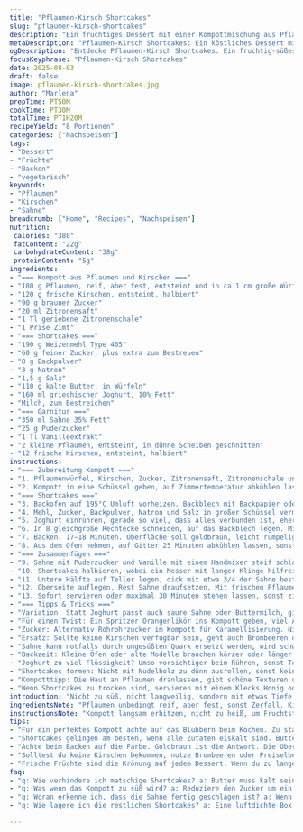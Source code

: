 ```yaml
---
title: "Pflaumen-Kirsch Shortcakes"
slug: "pflaumen-kirsch-shortcakes"
description: "Ein fruchtiges Dessert mit einer Kompottmischung aus Pflaumen und Kirschen, serviert auf buttrigen Shortcakes mit geschlagener Vanillecreme. Die Früchte werden leicht reduziert, die Shortcakes voluminös und feucht, durch die Kombination von Joghurt und Butter. Verfeinert mit Zitrone und Vanille, sorgt das Gericht für süß-säuerliche Frische. Geeignet für Vegetarier, nuss- und eifreie Varianten durch leichte Änderungen möglich. Die Zubereitung dauert etwa eine Stunde, mit verschiedenen Zeitpunkten für Kühlung und Backen. Neue Zutaten wie Zitronenschale und Zimt bringen zusätzliches Aroma. Klare, strukturierte Schritte mit Tipps für perfekte Teigkonsistenz und Kompottdicke."
metaDescription: "Pflaumen-Kirsch Shortcakes: Ein köstliches Dessert mit fruchtigem Kompott und buttrigen Shortcakes. Frisch und aromatisch – perfekt für den Genuss."
ogDescription: "Entdecke Pflaumen-Kirsch Shortcakes. Ein fruchtig-süßes Dessert mit knackigem Kompott und luftigen Shortcakes. Verwöhne dich selbst oder deine Gäste."
focusKeyphrase: "Pflaumen-Kirsch Shortcakes"
date: 2025-08-03
draft: false
image: pflaumen-kirsch-shortcakes.jpg
author: "Marlena"
prepTime: PT50M
cookTime: PT30M
totalTime: PT1H20M
recipeYield: "8 Portionen"
categories: ["Nachspeisen"]
tags:
- "Dessert"
- "Früchte"
- "Backen"
- "vegetarisch"
keywords:
- "Pflaumen"
- "Kirschen"
- "Sahne"
breadcrumb: ["Home", "Recipes", "Nachspeisen"]
nutrition: 
 calories: "380"
 fatContent: "22g"
 carbohydrateContent: "38g"
 proteinContent: "5g"
ingredients:
- "=== Kompott aus Pflaumen und Kirschen ==="
- "180 g Pflaumen, reif, aber fest, entsteint und in ca 1 cm große Würfel geschnitten"
- "120 g frische Kirschen, entsteint, halbiert"
- "90 g brauner Zucker"
- "20 ml Zitronensaft"
- "1 Tl geriebene Zitronenschale"
- "1 Prise Zimt"
- "=== Shortcakes ==="
- "190 g Weizenmehl Type 405"
- "60 g feiner Zucker, plus extra zum Bestreuen"
- "8 g Backpulver"
- "3 g Natron"
- "1,5 g Salz"
- "110 g kalte Butter, in Würfeln"
- "160 ml griechischer Joghurt, 10% Fett"
- "Milch, zum Bestreichen"
- "=== Garnitur ==="
- "350 ml Sahne 35% Fett"
- "25 g Puderzucker"
- "1 Tl Vanilleextrakt"
- "2 kleine Pflaumen, entsteint, in dünne Scheiben geschnitten"
- "12 frische Kirschen, entsteint, halbiert"
instructions:
- "=== Zubereitung Kompott ==="
- "1. Pflaumenwürfel, Kirschen, Zucker, Zitronensaft, Zitronenschale und Zimt in einen kleinen Topf geben. Bei mittlerer Hitze langsam erhitzen, bis es anfängt leise zu blubbern. Nicht zu stark kochen, sonst zerfällt das Obst zu sehr. Leicht simmern lassen, bis die Pflaumen weich sind und die Flüssigkeit zu sirupartiger Konsistenz eindickt. Ungefähr 7–8 Minuten. Die Oberfläche zeigt kleine Blasen und der Geruch ist süß-fruchtig, mit Zimtnote. Vom Herd nehmen."
- "2. Kompott in eine Schüssel geben, auf Zimmertemperatur abkühlen lassen. Deckel oder Frischhaltefolie drauf und mind. 2 Stunden in den Kühlschrank stellen, darf auch über Nacht, intensiver im Geschmack."
- "=== Shortcakes ==="
- "3. Backofen auf 195°C Umluft vorheizen. Backblech mit Backpapier oder Silikonmatte auslegen."
- "4. Mehl, Zucker, Backpulver, Natron und Salz in großer Schüssel vermischen. Butterwürfel hinzufügen und zügig mit den Fingerspitzen in die trockenen Zutaten einarbeiten, bis die Mischung groben Erbsengröße ähnelt. Nicht zu lange kneten; warme Butter macht dichte Teigstücke, man will fluffig."
- "5. Joghurt einrühren, gerade so viel, dass alles verbunden ist, eher klebrig, nicht nass. Falls zu trocken, 1 Esslöffel Milch zugeben. Mit den Händen zu einem groben Rechteck formen, circa 22 x 14 cm, auf leicht bemehlter Fläche. Teig nicht überarbeiten, um zarte Krume zu behalten."
- "6. In 8 gleichgroße Rechtecke schneiden, auf das Backblech legen. Mit Milch bestreichen für Farbe und Glanz. Mit etwas Zucker bestreuen, das sorgt für leichten Crunch."
- "7. Backen, 17–18 Minuten. Oberfläche soll goldbraun, leicht rumpelig aussehen, angenehm buttrig riechen. Stäbchenprobe nicht unbedingt nötig, kurzer Drucktest reicht: kann leicht federn."
- "8. Aus dem Ofen nehmen, auf Gitter 25 Minuten abkühlen lassen, sonst schrumpfen sie innen durch Dampf."
- "=== Zusammenfügen ==="
- "9. Sahne mit Puderzucker und Vanille mit einem Handmixer steif schlagen. Bei Spitzen, die noch etwas weich sind, sofort stoppen, sonst wird es zu Butter."
- "10. Shortcakes halbieren, wobei ein Messer mit langer Klinge hilfreich ist, um saubere Schnitte zu erzielen."
- "11. Untere Hälfte auf Teller legen, dick mit etwa 3/4 der Sahne bestreichen. 1–2 Esslöffel Kompott darüber verteilen, nicht zu nass, sonst vermischt es sich sofort."
- "12. Oberseite auflegen, Rest Sahne draufsetzen. Mit frischen Pflaumen- und Kirschscheiben dekorieren – gibt knackige Frische und etwas Farbspiel."
- "13. Sofort servieren oder maximal 30 Minuten stehen lassen, sonst ziehen die Shortcakes Durchfeuchtung an und werden schwer."
- "=== Tipps & Tricks ==="
- "Variation: Statt Joghurt passt auch saure Sahne oder Buttermilch, gibt leicht andere Säurebalance und Konsistenz. Butter: Immer eiskalt verwenden, sonst verdient man sich dichte Shortcakes, nicht locker-luftig. Kompott etwa 5 Minuten köcheln lassen, wenn Frucht zu weich wird, sofort stoppen, sonst matschig."
- "Für einen Twist: Ein Spritzer Orangenlikör ins Kompott geben, viel Aroma ohne Alkohol zu dominant. Oder gemahlene Nelken statt Zimt – ganz andere Richtung, aber aromatisch stark."
- "Zucker: Alternativ Rohrohrzucker im Kompott für Karamellisierung. Nicht zu viel Zucker, frische Früchte bringen natürliche Süße."
- "Ersatz: Sollte keine Kirschen verfügbar sein, geht auch Brombeeren oder Preiselbeeren – aber die Farbe wird dunkler. Pflaumen können mit Nashi-Birne kombiniert werden für mildere Säure."
- "Sahne kann notfalls durch ungesüßten Quark ersetzt werden, wird schwerer, aber dadurch rustikaler."
- "Backzeit: Kleine Öfen oder alte Modelle brauchen kürzer oder länger – Augen und Nase nutzen. Bräunung und Duft signalisieren meist besser als Minutenzahl."
- "Joghurt zu viel Flüssigkeit? Umso vorsichtiger beim Rühren, sonst Teig klebt zu stark."
- "Shortcakes formen: Nicht mit Nudelholz zu dünn ausrollen, sonst keine Höhe mehr und kaum Treibung reagieren können."
- "Kompotttipp: Die Haut an Pflaumen dranlassen, gibt schöne Texturen und mehr Farbe."
- "Wenn Shortcakes zu trocken sind, servieren mit einem Klecks Honig oder Agavendicksaft für Süße und Feuchtigkeit."
introduction: "Nicht zu süß, nicht langweilig, sondern mit etwas Tiefe. Früchte säuerlich genug, kurz geschmort. Pflaumen passen super zu Kirschen, Kombi führt oft zu matschigen Massen. Falsch. Gerade auf den Punkt gebracht, mit wenig Zucker und mehr frischer Schärfe durch Zitrone. Kompott nicht zu lange kochen, sonst Pulpe statt Frucht. Shortcakes sind Klassiker, ich hab mehrfach getestet: mehr Joghurt statt alles Sahne. So bleibt Innenraum saftig, außen knusprig, wenig Brösel oder zu kompakt. Butter muss kalt bleiben, sonst wird’s klebrig und schmilzt zu früh, verliert Struktur. Hatte Versuche mit Öl – schmeckt, aber kaum Kruste. Bei der Montage saugt Sahne manchmal zu schnell ein, deshalb Kaltzeit wichtig. Die Prise Zimt und Zitronenschalen abrunden nicht nur geschmacklich, sondern bringen Aroma und Frische im Mund. Verteilen nicht überladen, sonst verliert es an Form und jede Komponente. Frische Früchte zum Schluss, wegen Knack und fruchtigem Kontrast. Gemischte Texturen brauche ich, sonst wird alles mehlig oder klebrig."
ingredientsNote: "Pflaumen unbedingt reif, aber fest, sonst Zerfall. Kirschen süß-säuerlich, keine zu reifen, sonst zu matschig. Brauner Zucker gibt mehr Tiefe, weiß geht auch, aber schmeckt anders. Zitronensaft stabilisiert Fruchtfarbe, sorgt für Frische. Zitronenschale erst am Ende zugeben, sonst wird sie bitter. Butter eiskalt, sonst nachhaltige Texturverluste. Mehl nicht zu fein, leichtes Vollkornmehl geht, ändert Textur. Backpulver und Natron sorgen für Auftrieb, beide nötig wegen säurehaltigem Joghurt. Joghurt kann ersatzweise saure Sahne sein, gibt ähnliches Ergebnis. Milch zum Bestreichen sorgt für Farbe, sonst teigblass. Sahne gut gekühlt, sonst lässt sie sich schlechter schlagen. Vanilleextrakt immer rein, keine billige Vanillezuckervariante, sonst verwässert Aroma. Frische Pflaumen und Kirschen für Deko - vorher entsteinen, um unangenehme Texturen zu vermeiden."
instructionsNote: "Kompott langsam erhitzen, nicht zu heiß, um Fruchtstruktur zu bewahren. Die Blasenbildung auf der Oberfläche zeigen, wenn die Flüssigkeit beginnt einzudicken. Kurz bevor Frucht zerbricht, Topf vom Herd nehmen. Kompott kalt stellen, damit es stabil bleibt und nicht weiter zerfällt. Bei Shortcakes Fingerspitzen nutzen, nicht Hände, um Butter gleichmäßig zu verteilen ohne schmelzen. Teig nicht überarbeiten, sonst wird er hart. Rechtecke formen, statt runde, spart Zeit und Effizienz. Backen, bis sie goldbraun sind, eher etwas zu kurz als zu lang, bei Zweifeln lieber nach 15 Minuten testen. Abkühlen auf Gitter, sonst backen sie nach und Feuchtigkeit macht sie matschig. Sahne steif schlagen, aufhören, wenn Spitz fast fest, sonst bekommt man Butter. Shortcakes horizontal halbieren, saubere Messer nehmen, ggf. mit kreisenden Bewegungen schneiden. Kalt servieren, Sonst werden sie schnell feucht und brechen auseinander. Restliche Creme kurz vorm Servieren auftragen, sonst verliert sie Stabilität. Frische Früchte für Kontrast direkt vor dem Servieren hinzugeben. Vermeidet Durchfeuchtung. Wer will, kann Beeren mitpürieren, gibt einen Soßenfleck Effekt. Alles praxisnah, keine Schnickschnack, sondern kontrollierte Hausmannskost mit Twist."
tips:
- "Für ein perfektes Kompott achte auf das Blubbern beim Kochen. Zu starkes Kochen führt zu zerfallenden Früchten, dabei will man die Textur erhalten. Kürzer simmern und regelmäßig prüfen. Wenn der Duft süß-fruchtig und leicht zimtig ist, bist du auf dem richtigen Weg. Lass das Kompott danach wirklich abkühlen. Das ist wichtig, damit der Geschmack intensiv bleibt."
- "Shortcakes gelingen am besten, wenn alle Zutaten eiskalt sind. Butter sollte fest sein, das macht sie fluffig. Mische die Butter schnell ein, bevor sie schmilzt – Erbsengröße ist das Ziel. Teig lieber nicht überarbeiten. Er soll etwas klebrig sein, aber schön zusammenhalten. Hast du zu viel Joghurt? Mehr Mehl dazu, aber vorsichtig. Dann die Höhe der Geschmeidigkeit bewahren."
- "Achte beim Backen auf die Farbe. Goldbraun ist die Antwort. Die Oberfläche knusprig, aber nicht verbrennen. Backzeit kann variieren; ältere Öfen brauchen länger. Gelegentlich ein Blick oder einen kleinen Finger-Test machen – sollte sanft zurückfedernd sein. Wenn sie zu fest sind, waren sie zu lange drin. Glaub an dein Gespür, das hilft."
- "Solltest du keine Kirschen bekommen, nutze Brombeeren oder Preiselbeeren. Die bieten eine andere Geschmacksnote. Auch eine Mischung mit Nashi-Birnen gibt eine milde Frische. Bei der Sahne – wenn du das Gefühl hast, sie wird zu warm, zieh sie kurz in den Kühlschrank. Kalt schlägt sie sich besser und wird stabiler, das ist entscheidend."
- "Frische Früchte sind die Krönung auf jedem Dessert. Wenn du zu lange wartest, saugen die Shortcakes Feuchtigkeit. Das ist kein gutes Ende. Ob mit etwas Agavendicksaft oder Honig dazu, magisch. Dabei nicht übertreiben, die Balance ist wichtig. Kompott ganz leicht länger kochen für einen anderen Twist? Ist machbar, aber vorsicht. Achte auf die Textur."
faq:
- "q: Wie verhindere ich matschige Shortcakes? a: Butter muss kalt sein. Teig nicht zu lange kneten, damit sie fluffig bleiben. Nutze frische Zutaten und achte auf die Backzeit."
- "q: Was wenn das Kompott zu süß wird? a: Reduziere den Zucker um ein paar Gramm. Wenn die Frucht von vornherein süß ist, kann der Zucker schnell überhandnehmen. Zitrone hilft ausgleichen."
- "q: Woran erkenne ich, dass die Sahne fertig geschlagen ist? a: Wenn die Spitze noch leicht weich ist, ist der Punkt erreicht. Übertreiben führt zu Butter, das willst du nicht. Achte auf die Textur."
- "q: Wie lagere ich die restlichen Shortcakes? a: Eine luftdichte Box hilft. Kühlschrank möglich, aber nicht zu lange. Sie verlieren schnell die Knusprigkeit. Serviere sie am besten frisch."

---
```

